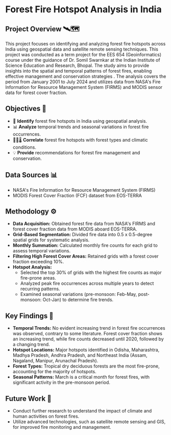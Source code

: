 # Forest Fire Hotspot Analysis in India 

## Project Overview 🛰️🗺️

This project focuses on identifying and analyzing forest fire hotspots across India using geospatial data and satellite remote sensing techniques. This project was conducted as a term project  for the EES 654 (Geoinformatics) course under the guidance of Dr. Somil Swarnkar at the Indian Institute of Science Education and Research, Bhopal. The study aims to provide insights into the spatial and temporal patterns of forest fires, enabling effective management and conservation strategies . The analysis covers the period from January 2001 to July 2024 and utilizes data from NASA's Fire Information for Resource Management System (FIRMS) and MODIS sensor data for forest cover fraction.

## Objectives 🎯

*   📍 **Identify** forest fire hotspots in India using geospatial analysis.
*   📊 **Analyze** temporal trends and seasonal variations in forest fire occurrences.
*   🌲🔗🌡️ **Correlate** forest fire hotspots with forest types and climatic conditions.
*   💡 **Provide** recommendations for forest fire management and conservation.

## Data Sources 📊

*   NASA's Fire Information for Resource Management System (FIRMS)
*   MODIS Forest Cover Fraction (FCF) dataset from EOS-TERRA

## Methodology ⚙️

*   **Data Acquisition:** Obtained forest fire data from NASA's FIRMS and forest cover fraction data from MODIS aboard EOS-TERRA.
*   **Grid-Based Segmentation:** Divided fire data into 0.5 x 0.5-degree spatial grids for systematic analysis.
*   **Monthly Summation:** Calculated monthly fire counts for each grid to assess temporal variations.
*   **Filtering High Forest Cover Areas:** Retained grids with a forest cover fraction exceeding 10%.
*   **Hotspot Analysis:**
    *   Selected the top 30% of grids with the highest fire counts as major fire-prone areas.
    *   Analyzed peak fire occurrences across multiple years to detect recurring patterns.
    *   Examined seasonal variations (pre-monsoon: Feb-May, post-monsoon: Oct-Jan) to determine fire trends.

## Key Findings 🔑

*   **Temporal Trends:** No evident increasing trend in forest fire occurrences was observed, contrary to some literature. Forest cover fraction shows an increasing trend, while fire counts decreased until 2020, followed by a changing trend.
*   **Hotspot Locations:** Major hotspots identified in Odisha, Maharashtra, Madhya Pradesh, Andhra Pradesh, and Northeast India (Assam, Nagaland, Manipur, Arunachal Pradesh).
*   **Forest Types:** Tropical dry deciduous forests are the most fire-prone, accounting for the majority of hotspots.
*   **Seasonal Patterns:** March is a critical month for forest fires, with significant activity in the pre-monsoon period.

## Future Work 🔭

*   Conduct further research to understand the impact of climate and human activities on forest fires.
*   Utilize advanced technologies, such as satellite remote sensing and GIS, for improved fire monitoring and management.
